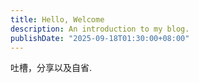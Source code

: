 ```yaml
---
title: Hello, Welcome
description: An introduction to my blog.
publishDate: "2025-09-18T01:30:00+08:00"
---
```


吐槽，分享以及自省.
